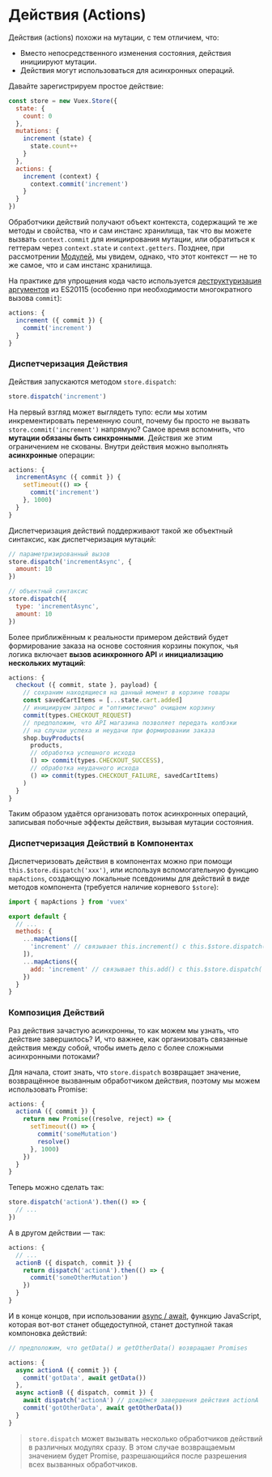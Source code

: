 # Действия (Actions)

Действия (actions) похожи на мутации, с тем отличием, что:

- Вместо непосредственного изменения состояния, действия инициируют мутации.
- Действия могут использоваться для асинхронных операций.

Давайте зарегистрируем простое действие:

``` js
const store = new Vuex.Store({
  state: {
    count: 0
  },
  mutations: {
    increment (state) {
      state.count++
    }
  },
  actions: {
    increment (context) {
      context.commit('increment')
    }
  }
})
```

Обработчики действий получают объект контекста, содержащий те же методы и свойства, что и сам инстанс хранилища, так что вы можете вызвать `context.commit` для инициирования мутации, или обратиться к геттерам через `context.state` и `context.getters`. Позднее, при рассмотрении [Модулей](modules.md), мы увидем, однако, что этот контекст — не то же самое, что и сам инстанс хранилища.

На практике для упрощения кода часто используется [деструктуризация аргументов](https://github.com/lukehoban/es6features#destructuring) из ES20115 (особенно при необходимости многократного вызова `commit`):

``` js
actions: {
  increment ({ commit }) {
    commit('increment')
  }
}
```

### Диспетчеризация Действия

Действия запускаются методом `store.dispatch`:

``` js
store.dispatch('increment')
```

На первый взгляд может выглядеть тупо: если мы хотим инкрементировать переменную count, почему бы просто не вызвать `store.commit('increment')` напрямую? Самое время вспомнить, что **мутации обязаны быть синхронными**. Действия же этим ограничением не скованы. Внутри действия можно выполнять **асинхронные** операции:

``` js
actions: {
  incrementAsync ({ commit }) {
    setTimeout(() => {
      commit('increment')
    }, 1000)
  }
}
```

Диспетчеризация действий поддерживают такой же объектный синтаксис, как диспетчеризация мутаций:

``` js
// параметризированный вызов
store.dispatch('incrementAsync', {
  amount: 10
})

// объектный синтаксис
store.dispatch({
  type: 'incrementAsync',
  amount: 10
})
```

Более приближённым к реальности примером действий будет формирование заказа на основе состояния корзины покупок, чья логика включает **вызов асинхронного API** и **инициализацию нескольких мутаций**:

``` js
actions: {
  checkout ({ commit, state }, payload) {
    // сохраним находящиеся на данный момент в корзине товары
    const savedCartItems = [...state.cart.added]
    // инициируем запрос и "оптимистично" очищаем корзину
    commit(types.CHECKOUT_REQUEST)
    // предположим, что API магазина позволяет передать колбэки
    // на случаи успеха и неудачи при формировании заказа
    shop.buyProducts(
      products,
      // обработка успешного исхода
      () => commit(types.CHECKOUT_SUCCESS),
      // обработка неудачного исхода
      () => commit(types.CHECKOUT_FAILURE, savedCartItems)
    )
  }
}
```

Таким образом удаётся организовать поток асинхронных операций, записывая побочные эффекты действия, вызывая мутации состояния.

### Диспетчеризация Действий в Компонентах

Диспетчеризовать действия в компонентах можно при помощи `this.$store.dispatch('xxx')`, или используя вспомогательную функцию `mapActions`, создающую локальные псевдонимы для действий в виде методов компонента (требуется наличие корневого `$store`):

``` js
import { mapActions } from 'vuex'

export default {
  // ...
  methods: {
    ...mapActions([
      'increment' // связывает this.increment() с this.$store.dispatch('increment')
    ]),
    ...mapActions({
      add: 'increment' // связывает this.add() с this.$store.dispatch('increment')
    })
  }
}
```

### Композиция Действий

Раз действия зачастую асинхронны, то как можем мы узнать, что действие завершилось? И, что важнее, как организовать связанные действия между собой, чтобы иметь дело с более сложными асинхронными потоками?

Для начала, стоит знать, что `store.dispatch` возвращает значение, возвращённое вызванным обработчиком действия, поэтому мы можем использовать Promise: 

``` js
actions: {
  actionA ({ commit }) {
    return new Promise((resolve, reject) => {
      setTimeout(() => {
        commit('someMutation')
        resolve()
      }, 1000)
    })
  }
}
```

Теперь можно сделать так:

``` js
store.dispatch('actionA').then(() => {
  // ...
})
```

А в другом действии — так:

``` js
actions: {
  // ...
  actionB ({ dispatch, commit }) {
    return dispatch('actionA').then(() => {
      commit('someOtherMutation')
    })
  }
}
```

И в конце концов, при использовании [async / await](https://tc39.github.io/ecmascript-asyncawait/), функцию JavaScript, которая вот-вот станет общедоступной, станет доступной такая компоновка действий:

``` js
// предположим, что getData() и getOtherData() возвращают Promises

actions: {
  async actionA ({ commit }) {
    commit('gotData', await getData())
  },
  async actionB ({ dispatch, commit }) {
    await dispatch('actionA') // дождёмся завершения действия actionA
    commit('gotOtherData', await getOtherData())
  }
}
```

> `store.dispatch` может вызывать несколько обработчиков действий в различных модулях сразу. В этом случае возвращаемым значением будет Promise, разрешающийся после разрешения всех вызванных обработчиков.
